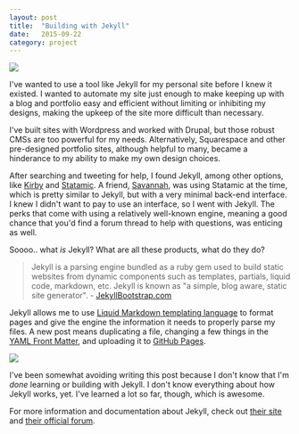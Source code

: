 ```yaml
---
layout: post
title:  "Building with Jekyll"
date:   2015-09-22
category: project
---
```


<img src="{{ site.baseurl }}/assets/img/jekyll.png">

I've wanted to use a tool like Jekyll for my personal site before I knew it existed. I wanted to automate my site just enough to make keeping up with a blog and portfolio easy and efficient without limiting or inhibiting my designs, making the upkeep of the site more difficult than necessary. 

I've built sites with Wordpress and worked with Drupal, but those robust CMSs are too powerful for my needs. Alternatively, Squarespace and other pre-designed portfolio sites, although helpful to many, became a hinderance to my ability to make my own design choices. 

After searching and tweeting for help, I found Jekyll, among other options, like [Kirby](http://getkirby.com/) and [Statamic](http://statamic.com/). A friend, [Savannah](http://sava.nnah.rocks), was using Statamic at the time, which is pretty similar to Jekyll, but with a very minimal back-end interface. I knew I didn't want to pay to use an interface, so I went with Jekyll. The perks that come with using a relatively well-known engine, meaning a good chance that you'd find a forum thread to help with questions, was enticing as well.

Soooo.. what *is* Jekyll? What are all these products, what do they do?

>Jekyll is a parsing engine bundled as a ruby gem used to build static websites from dynamic components such as templates, partials, liquid code, markdown, etc. Jekyll is known as "a simple, blog aware, static site generator". - [JekyllBootstrap.com](http://jekyllbootstrap.com)

Jekyll allows me to use [Liquid Markdown templating language](https://jekyllrb.com/docs/templates/) to format pages and give the engine the information it needs to properly parse my files. A new post means duplicating a file, changing a few things in the [YAML Front Matter](http://jekyllrb.com/docs/frontmatter/), and uploading it to [GitHub Pages](https://pages.github.com/). 

<img src="{{ site.baseurl }}/assets/img/jekyll-config-code.png">

I've been somewhat avoiding writing this post because I don't know that I'm *done* learning or building with Jekyll. I don't know everything about how Jekyll works, yet. I've learned a lot so far, though, which is awesome. 

For more information and documentation about Jekyll, check out [their site](https://jekyllrb.com/) and [their official forum](https://talk.jekyllrb.com/).